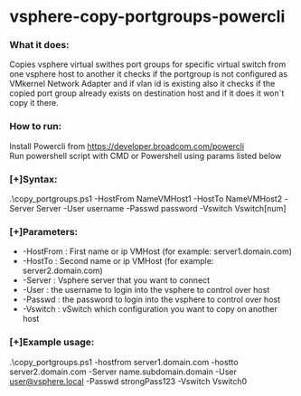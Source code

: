 # vsphere-copy-portgroups-powercli
### What it does:
Copies vsphere virtual swithes port groups for specific virtual switch from one vsphere host to another
it checks if the portgroup is not configured as VMkernel Network Adapter and if vlan id is existing
also it checks if the copied port group already exists on destination host and if it does it won`t copy it there.
### How to run:
Install Powercli from https://developer.broadcom.com/powercli <br>
Run powershell script with CMD or Powershell using params listed below


### [+]Syntax: 
.\copy_portgroups.ps1 -HostFrom NameVMHost1 -HostTo NameVMHost2  -Server Server -User username -Passwd password -Vswitch Vswitch[num]
### [+]Parameters:
  + -HostFrom         : First name or ip VMHost (for example: server1.domain.com)
  + -HostTo           : Second name or ip VMHost (for example: server2.domain.com)
  + -Server           : Vsphere server that you want to connect
  + -User             : the username to login into the vsphere to control over host
  + -Passwd           : the password to login into the vsphere to control over host
  + -Vswitch          : vSwitch which configuration you want to copy on another host
### [+]Example usage:   
.\copy_portgroups.ps1 -hostfrom server1.domain.com -hostto server2.domain.com -Server name.subdomain.domain -User user@vsphere.local -Passwd strongPass123 -Vswitch Vswitch0
